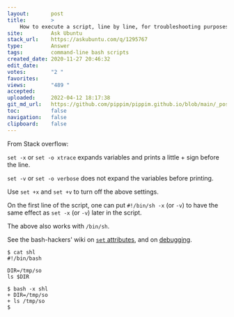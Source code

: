 ```yaml
---
layout:       post
title:        >
    How to execute a script, line by line, for troubleshooting purposes?
site:         Ask Ubuntu
stack_url:    https://askubuntu.com/q/1295767
type:         Answer
tags:         command-line bash scripts
created_date: 2020-11-27 20:46:32
edit_date:    
votes:        "2 "
favorites:    
views:        "489 "
accepted:     
uploaded:     2022-04-12 18:17:38
git_md_url:   https://github.com/pippim/pippim.github.io/blob/main/_posts/2020/2020-11-27-How-to-execute-a-script_-line-by-line_-for-troubleshooting-purposes_.md
toc:          false
navigation:   false
clipboard:    false
---
```


From Stack overflow:

`set -x` or `set -o xtrace` expands variables and prints a little + sign before the line.

`set -v` or `set -o verbose` does not expand the variables before printing.

Use `set +x` and `set +v` to turn off the above settings.

On the first line of the script, one can put `#!/bin/sh -x` (or `-v`) to have the same effect as `set -x` (or `-v`) later in the script.

The above also works with `/bin/sh`.

See the bash-hackers' wiki on [`set` attributes](https://wiki.bash-hackers.org/commands/builtin/set#attributes), and on [debugging](https://wiki.bash-hackers.org/scripting/debuggingtips).

``` 
$ cat shl
#!/bin/bash                                                                     

DIR=/tmp/so
ls $DIR

$ bash -x shl 
+ DIR=/tmp/so
+ ls /tmp/so
$
```
